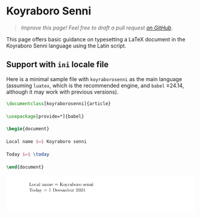 # Koyraboro Senni

<blockquote>
  <p><em>Improve this page! Feel free to draft a pull request <a href="https://github.com/latex3/babel/tree/docs/docs">on GitHub</a></em>.</p>
</blockquote>

This page offers basic guidance on typesetting a LaTeX document in the
Koyraboro Senni language using the Latin script.

## Support with `ini` locale file

Here is a minimal sample file with `koyraborosenni` as the main language
(assuming `luatex`, which is the recommended engine, and `babel` ≥24.14,
although it may work with previous versions).

```tex
\documentclass[koyraborosenni]{article}

\usepackage[provide=*]{babel}

\begin{document}

Local name $=$ Koyraboro senni

Today $=$ \today

\end{document}
```

![](../media/locale-koyraborosenni.png)